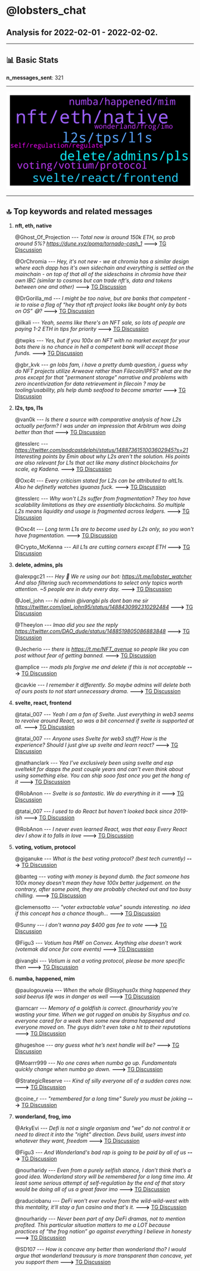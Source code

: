 # **@lobsters_chat**
 ## Analysis for **2022-02-01** - **2022-02-02**.

---

## 📊 **Basic Stats**

**n_messages_sent**: 321

---
![wordcloud](lobsters_chat_1Days_wordcloud.png)

---


## 🔝 **Top keywords and related messages**

1. **nft, eth, native**

    @Ghost_Of_Projection --- *Total now is around 150k ETH, so prob around 5%?  https://dune.xyz/poma/tornado-cash_1* **--->** [TG Discussion](https://t.me/lobsters_chat/321869)

    @OrChromia --- *Hey, it's not new - we at chromia has a similar design where each dapp has it's own sidechain and everything is settled on the mainchain - on top of that all of the sideschains in chromia have their own IBC (similar to cosmos but can trade nft's, data and tokens between one and other)* **--->** [TG Discussion](https://t.me/lobsters_chat/322300)

    @DrGorilla_md --- *I might be too naive, but are banks that competent - ie to raise a flag of “hey that nft project looks like bought only by bots on OS” 😅?* **--->** [TG Discussion](https://t.me/lobsters_chat/321859)

    @ilkali --- *Yeah, seems like there's an NFT sale, so lots of people are paying 1-2 ETH in tips for priority* **--->** [TG Discussion](https://t.me/lobsters_chat/322020)

    @twpks --- *Yes, but if you 100x an NFT with no market except for your bots there is no chance in hell a competent bank will accept those funds.* **--->** [TG Discussion](https://t.me/lobsters_chat/321850)

    @gbr_kvk --- *gn lobs fam, i have a pretty dumb question, i guess why do NFT projects utilize Arweave rather than Filecoin/IPFS? what are the pros except for that "permanent storage" narrative and problems with zero incentivization for data retrievement in filecoin ?  may be tooling/usability, pls help dumb seafood to become smarter* **--->** [TG Discussion](https://t.me/lobsters_chat/322102)

2. **l2s, tps, l1s**

    @van0k --- *Is there a source with comparative analysis of how L2s actually perform? I was under an impression that Arbitrum was doing better than that* **--->** [TG Discussion](https://t.me/lobsters_chat/322273)

    @tesslerc --- *https://twitter.com/podcastdelphi/status/1488736151003602945?s=21  Interesting points by Emin about why L2s aren't the solution. His points are also relevant for L1s that act like many distinct blockchains for scale, eg Kadena.* **--->** [TG Discussion](https://t.me/lobsters_chat/322249)

    @Oxc4t --- *Every criticism stated for L2s can be attributed to altL1s. Also he definetly watches iguanas fuck.* **--->** [TG Discussion](https://t.me/lobsters_chat/322252)

    @tesslerc --- *Why won't L2s suffer from fragmentation? They too have scalability limitations as they are essentially blockchains. So multiple L2s means liquidity and usage is fragmented across ledgers.* **--->** [TG Discussion](https://t.me/lobsters_chat/322261)

    @Oxc4t --- *Long term L1s are to become used by L2s only, so you won't have fragmentation.* **--->** [TG Discussion](https://t.me/lobsters_chat/322255)

    @Crypto_McKenna --- *All L1s are cutting corners except ETH* **--->** [TG Discussion](https://t.me/lobsters_chat/322262)

3. **delete, admins, pls**

    @alexpgc21 --- *Hey 👋   We re using our bot:  https://t.me/lobster_watcher  And also filtering such recommendations to select only topics worth attention.  ~5 people are in duty every day.* **--->** [TG Discussion](https://t.me/lobsters_chat/321712)

    @Joel_john --- *hi admin @ivangbi pls dont ban me sir  https://twitter.com/joel_john95/status/1488430992310292484* **--->** [TG Discussion](https://t.me/lobsters_chat/321827)

    @Theeylon --- *lmao did you see the reply https://twitter.com/DAO_dude/status/1488519805086883848* **--->** [TG Discussion](https://t.me/lobsters_chat/321937)

    @Jecherio --- *there is  https://t.me/NFT_avenue so people like you can post without fear of getting banned.* **--->** [TG Discussion](https://t.me/lobsters_chat/321828)

    @amplice --- *mods pls forgive me and delete if this is not acceptable* **--->** [TG Discussion](https://t.me/lobsters_chat/322330)

    @cavkie --- *I remember it differently. So maybe admins will delete both of ours posts to not start unnecessary drama.* **--->** [TG Discussion](https://t.me/lobsters_chat/321955)

4. **svelte, react, frontend**

    @tatai_007 --- *Yeah I am a fan of Svelte. Just everything in web3 seems to revolve around React, so was a bit concerned if svelte is supported at all.* **--->** [TG Discussion](https://t.me/lobsters_chat/321766)

    @tatai_007 --- *Anyone uses Svelte for web3 stuff? How is the experience? Should I just give up svelte and learn react?* **--->** [TG Discussion](https://t.me/lobsters_chat/321763)

    @nathanclark --- *Yea I’ve exclusively been using svelte and esp sveltekit for dapps the past couple years and can’t even think about using something else. You can ship sooo fast once you get the hang of it* **--->** [TG Discussion](https://t.me/lobsters_chat/321764)

    @RobAnon --- *Svelte is so fantastic. We do everything in it* **--->** [TG Discussion](https://t.me/lobsters_chat/321771)

    @tatai_007 --- *I used to do React but haven't looked back since 2019-ish* **--->** [TG Discussion](https://t.me/lobsters_chat/321776)

    @RobAnon --- *I never even learned React, was that easy Every React dev I show it to falls in love* **--->** [TG Discussion](https://t.me/lobsters_chat/321772)

5. **voting, votium, protocol**

    @giganuke --- *What is the best voting protocol? (best tech currently)* **--->** [TG Discussion](https://t.me/lobsters_chat/321961)

    @banteg --- *voting with money is beyond dumb. the fact someone has 100x money doesn't mean they have 100x better judgement. on the contrary, after some point, they are probably checked out and too busy chilling.* **--->** [TG Discussion](https://t.me/lobsters_chat/321721)

    @clemensotto --- *"voter extractable value" sounds interesting. no idea if this concept has a chance though...* **--->** [TG Discussion](https://t.me/lobsters_chat/321987)

    @Sunny --- *i don't wanna pay $400 gas fee to vote* **--->** [TG Discussion](https://t.me/lobsters_chat/321734)

    @Figu3 --- *Votium has PMF on Convex. Anything else doesn't work (votemak did once for core events)* **--->** [TG Discussion](https://t.me/lobsters_chat/321985)

    @ivangbi --- *Votium is not a voting protocol, please be more specific then* **--->** [TG Discussion](https://t.me/lobsters_chat/321966)

6. **numba, happened, mim**

    @paulogouveia --- *When the whole @Sisyphus0x thing happened they said beerus life was in danger as well* **--->** [TG Discussion](https://t.me/lobsters_chat/321884)

    @arncarr --- *Memory of a goldfish is correct. @nourharidy you're wasting your time. When we got rugged on anubis by Sisyphus and co. everyone cared for a week then some new drama happened and everyone moved on. The guys didn't even take a hit to their reputations* **--->** [TG Discussion](https://t.me/lobsters_chat/322183)

    @hugeshoe --- *any guess what he’s next handle will be?* **--->** [TG Discussion](https://t.me/lobsters_chat/321834)

    @Moarrr999 --- *No one cares when numba go up. Fundamentals quickly change when numba go down.* **--->** [TG Discussion](https://t.me/lobsters_chat/322181)

    @StrategicReserve --- *Kind of silly everyone all of a sudden cares now.* **--->** [TG Discussion](https://t.me/lobsters_chat/322180)

    @coine_r --- *"remembered for a long time"  Surely you must be joking* **--->** [TG Discussion](https://t.me/lobsters_chat/322173)

7. **wonderland, frog, imo**

    @ArkyEvi --- *Defi is not a single organism and "we" do not control it or need to direct it into the "right" direction. Devs build, users invest into whatever they want, freedom* **--->** [TG Discussion](https://t.me/lobsters_chat/322212)

    @Figu3 --- *And Wonderland's bad rap is going to be paid by all of us* **--->** [TG Discussion](https://t.me/lobsters_chat/322214)

    @nourharidy --- *Even from a purely selfish stance, I don’t think that’s a good idea. Wonderland story will be remembered for a long time imo. At least some serious attempt of self-regulation by the end of that story would be doing all of us a great favor imo* **--->** [TG Discussion](https://t.me/lobsters_chat/322172)

    @raduciobanu --- *DeFi won't ever evolve from the wild-wild-west with this mentality, it'll stay a fun casino and that's it.* **--->** [TG Discussion](https://t.me/lobsters_chat/322197)

    @nourharidy --- *Never been part of any DeFi dramas, not to mention profited. This particular situation matters to me a LOT because practices of “the frog nation” go against everything I believe in honesty* **--->** [TG Discussion](https://t.me/lobsters_chat/322169)

    @SD107 --- *How is concave any better than wonderland tho? I would argue that wonderland treausury is more transparent than concave, yet you support them* **--->** [TG Discussion](https://t.me/lobsters_chat/322207)

